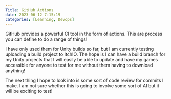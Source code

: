 ```yaml
---
Title: GitHub Actions
date: 2023-06-12 7:15:19
categories: [Learning, Devops]
---
```

GitHub provides a powerful CI tool in the form of actions. This are process you can define to do a range of things!

I have only used them for Unity builds so far, but I am currently testing uploading a build project to ItchIO. The hope is I can have a build branch for my Unity projects that I will easily be able to update and have my games accessible for anyone to test for me without them having to download anything!

The next thing I hope to look into is some sort of code review for commits I make. I am not sure whether this is going to involve some sort of AI but it will be exciting to test!